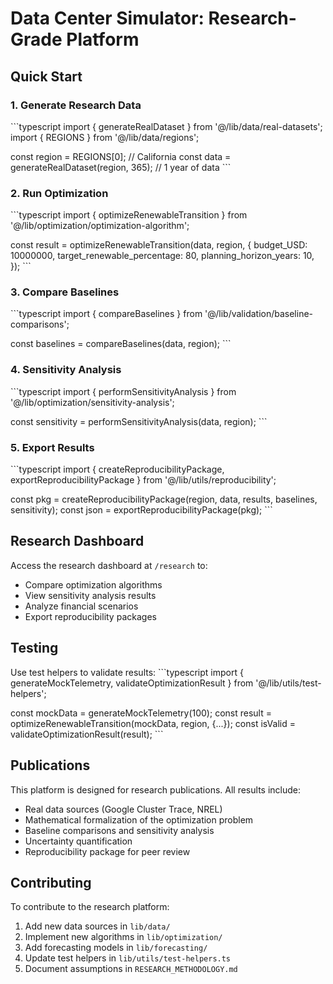 # Data Center Simulator: Research-Grade Platform

## Quick Start

### 1. Generate Research Data
\`\`\`typescript
import { generateRealDataset } from '@/lib/data/real-datasets';
import { REGIONS } from '@/lib/data/regions';

const region = REGIONS[0]; // California
const data = generateRealDataset(region, 365); // 1 year of data
\`\`\`

### 2. Run Optimization
\`\`\`typescript
import { optimizeRenewableTransition } from '@/lib/optimization/optimization-algorithm';

const result = optimizeRenewableTransition(data, region, {
  budget_USD: 10000000,
  target_renewable_percentage: 80,
  planning_horizon_years: 10,
});
\`\`\`

### 3. Compare Baselines
\`\`\`typescript
import { compareBaselines } from '@/lib/validation/baseline-comparisons';

const baselines = compareBaselines(data, region);
\`\`\`

### 4. Sensitivity Analysis
\`\`\`typescript
import { performSensitivityAnalysis } from '@/lib/optimization/sensitivity-analysis';

const sensitivity = performSensitivityAnalysis(data, region);
\`\`\`

### 5. Export Results
\`\`\`typescript
import { createReproducibilityPackage, exportReproducibilityPackage } from '@/lib/utils/reproducibility';

const pkg = createReproducibilityPackage(region, data, results, baselines, sensitivity);
const json = exportReproducibilityPackage(pkg);
\`\`\`

## Research Dashboard

Access the research dashboard at `/research` to:
- Compare optimization algorithms
- View sensitivity analysis results
- Analyze financial scenarios
- Export reproducibility packages

## Testing

Use test helpers to validate results:
\`\`\`typescript
import { generateMockTelemetry, validateOptimizationResult } from '@/lib/utils/test-helpers';

const mockData = generateMockTelemetry(100);
const result = optimizeRenewableTransition(mockData, region, {...});
const isValid = validateOptimizationResult(result);
\`\`\`

## Publications

This platform is designed for research publications. All results include:
- Real data sources (Google Cluster Trace, NREL)
- Mathematical formalization of the optimization problem
- Baseline comparisons and sensitivity analysis
- Uncertainty quantification
- Reproducibility package for peer review

## Contributing

To contribute to the research platform:
1. Add new data sources in `lib/data/`
2. Implement new algorithms in `lib/optimization/`
3. Add forecasting models in `lib/forecasting/`
4. Update test helpers in `lib/utils/test-helpers.ts`
5. Document assumptions in `RESEARCH_METHODOLOGY.md`
